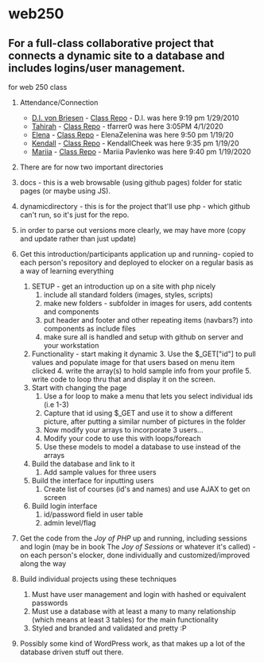 # web250
## For a full-class collaborative project that connects a dynamic site to a database and includes logins/user management.
 for web 250 class
1. Attendance/Connection
   - [D.I. von Briesen](https://github.com/divonbriesen) - [Class Repo](https://github.com/divonbriesen/CP_WEB250_SP2020) - D.I. was here 9:19 pm 1/29/2010 
   - [Tahirah](https://github.com/tfarrer0/) - [Class Repo](https://github.com/tfarrer0/WEB250-Farrer-Bradley) - tfarrer0 was here 3:05PM 4/1/2020
   - [Elena](https://github.com/ElenaZelenina/) - [Class Repo](https://github.com/ElenaZelenina/web250-Zelenina) - ElenaZelenina was here 9:50 pm 1/19/20
   - [Kendall](https://github.com/KendallCheek/) - [Class Repo](https://github.com/KendallCheek/web250_kendallcheek) - KendallCheek was here 9:35 pm 1/19/20
   - [Mariia](https://github.com/MariiaPa/) - [Class Repo](https://github.com/MariiaPa/web250-pavlenko) - Mariia Pavlenko was here 9:40 pm 1/19/2020
 
1. There are for now two important directories
  1. docs - this is a web browsable (using github pages) folder for static pages (or maybe using JS).
  1. dynamicdirectory - this is for the project that'll use php - which github can't run, so it's just for the repo.
  1. in order to parse out versions more clearly, we may have more (copy and update rather than just update)
1. Get this introduction/participants application up and running- copied to each person's repository and deployed to elocker on a regular basis as a way of learning everything
   1. SETUP - get an introduction up on a site with php nicely
      1. include all standard folders (images, styles, scripts)
      1. make new folders - subfolder in images for users, add contents and components
      1. put header and footer and other repeating items (navbars?) into components as include files 
      1. make sure all is handled and setup with github on server and your workstation 
   1. Functionality - start making it dynamic
      3. Use the $_GET["id"] to pull values and populate image for that users based on menu item clicked
      4. write the array(s) to hold sample info from your profile
      5. write code to loop thru that and display it on the screen.
   1. Start with changing the page
      1. Use a for loop to make a menu that lets you select individual ids (i.e 1-3)
      1. Capture that id using $_GET and use it to show a different picture, after putting a similar number of pictures in the folder
      1. Now modify your arrays to incorporate 3 users...
      1. Modify your code to use this with loops/foreach
      1. Use these models to model a database to use instead of the arrays
   1. Build the database and link to it
      1. Add sample values for three users
   1. Build the interface for inputting users
      1. Create list of courses (id's and names) and use AJAX to get on screen
   1. Build login interface
      1. id/password field in user table
      2. admin level/flag 
1. Get the code from the _Joy of PHP_ up and running, including sessions and login (may be in book The _Joy of Sessions_ or whatever it's called) - on each person's elocker, done individually and customized/improved along the way
1. Build individual projects using these techniques
   1. Must have user management and login with hashed or equivalent passwords
   1. Must use a database with at least a many to many relationship (which means at least 3 tables) for the main functionality
   1. Styled and branded and validated and pretty :P
1. Possibly some kind of WordPress work, as that makes up a lot of the database driven stuff out there. 

